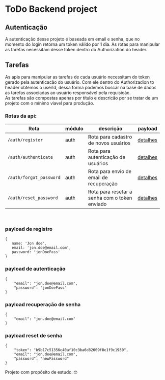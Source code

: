 # ToDo Backend project

## Autenticação
A autenticação desse projeto é baseada em email e senha, que no momento do login retorna um token válido por 1 dia. As rotas para manipular as tarefas necessitam desse token dentro do Authorization do header.

## Tarefas
As apis para manipular as tarefas de cada usuário necessitam do token gerado pela autenticacão do usuário. Com ele dentro do Authorizadion to header obtemos o userId, dessa forma podemos buscar na base de dados as tarefas associadas ao usuário responsável pela requisicão.<br>
As tarefas são compostas apenas por título e descricão por se tratar de um projeto com o mínimo viavel para produção.

### Rotas da api: <br>
| Rota | módulo | descrição | payload |
|---|---|-----|---|
|```/auth/register```|auth|Rota para cadastro de novos usuários|[detalhes](#payload-de-registro) |
|```/auth/authenticate```|auth|Rota para autenticação de usuários |[detalhes](#payload-de-autenticação) |
|```/auth/forgot_password```|auth|Rota para envio de email de recuperação |[detalhes](#payload-recuperação-de-senha) |
|```/auth/reset_password```|auth|Rota para resetar a senha com o token enviado |[detalhes](#payload-reset-de-senha) |


<br>

### payload de registro
 ```
{
	name: 'Jon doe',
	email: 'jon.doe@email.com',
	password: 'jonDoePass'
}
```

### payload de autenticação
```
{
	"email": "jon.doe@email.com",
	"password": "jonDoePass"
}
```

### payload recuperação de senha
```
{
	"email": "jon.doe@email.com"
}
```

### payload reset de senha
```
{
	"token": "b9b17c51356c40af10c3ba6d82609f8e1f9c1930",
	"email": "jon.doe@email.com",
	"password": "newPassword"
}
```


Projeto com propósito de estudo. :nerd_face: